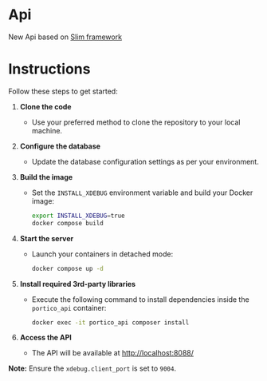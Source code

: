 # Api

New Api based on [Slim framework](https://www.slimframework.com/)

# Instructions

Follow these steps to get started:

1. **Clone the code**
	- Use your preferred method to clone the repository to your local machine.

2. **Configure the database**
	- Update the database configuration settings as per your environment.

3. **Build the image**
	- Set the `INSTALL_XDEBUG` environment variable and build your Docker image:
	  ```bash
	  export INSTALL_XDEBUG=true
	  docker compose build
	  ```

4. **Start the server**
	- Launch your containers in detached mode:
	  ```bash
	  docker compose up -d
	  ```

5. **Install required 3rd-party libraries**
	- Execute the following command to install dependencies inside the `portico_api` container:
	  ```bash
	  docker exec -it portico_api composer install
	  ```

6. **Access the API**
	- The API will be available at [http://localhost:8088/](http://localhost:8088/)

**Note:** Ensure the `xdebug.client_port` is set to `9004`.